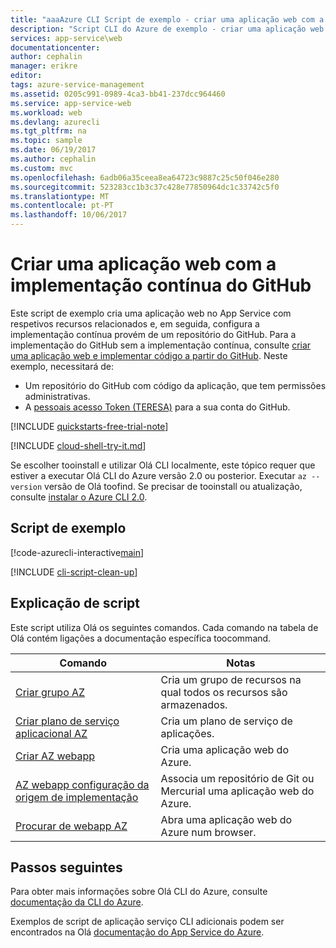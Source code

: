 ```yaml
---
title: "aaaAzure CLI Script de exemplo - criar uma aplicação web com a implementação contínua do GitHub | Microsoft Docs"
description: "Script CLI do Azure de exemplo - criar uma aplicação web com a implementação contínua do GitHub"
services: app-service\web
documentationcenter: 
author: cephalin
manager: erikre
editor: 
tags: azure-service-management
ms.assetid: 0205c991-0989-4ca3-bb41-237dcc964460
ms.service: app-service-web
ms.workload: web
ms.devlang: azurecli
ms.tgt_pltfrm: na
ms.topic: sample
ms.date: 06/19/2017
ms.author: cephalin
ms.custom: mvc
ms.openlocfilehash: 6adb06a35ceea8ea64723c9887c25c50f046e280
ms.sourcegitcommit: 523283cc1b3c37c428e77850964dc1c33742c5f0
ms.translationtype: MT
ms.contentlocale: pt-PT
ms.lasthandoff: 10/06/2017
---
```

# <a name="create-a-web-app-with-continuous-deployment-from-github"></a>Criar uma aplicação web com a implementação contínua do GitHub

Este script de exemplo cria uma aplicação web no App Service com respetivos recursos relacionados e, em seguida, configura a implementação contínua provém de um repositório do GitHub. Para a implementação do GitHub sem a implementação contínua, consulte [criar uma aplicação web e implementar código a partir do GitHub](app-service-cli-deploy-github.md). Neste exemplo, necessitará de:

* Um repositório do GitHub com código da aplicação, que tem permissões administrativas.
* A [pessoais acesso Token (TERESA)](https://help.github.com/articles/creating-an-access-token-for-command-line-use) para a sua conta do GitHub.

[!INCLUDE [quickstarts-free-trial-note](../../../includes/quickstarts-free-trial-note.md)]

[!INCLUDE [cloud-shell-try-it.md](../../../includes/cloud-shell-try-it.md)]

Se escolher tooinstall e utilizar Olá CLI localmente, este tópico requer que estiver a executar Olá CLI do Azure versão 2.0 ou posterior. Executar `az --version` versão de Olá toofind. Se precisar de tooinstall ou atualização, consulte [instalar o Azure CLI 2.0]( /cli/azure/install-azure-cli). 

## <a name="sample-script"></a>Script de exemplo

[!code-azurecli-interactive[main](../../../cli_scripts/app-service/deploy-github-continuous/deploy-github-continuous.sh?highlight=3-4 "Create a web app with continuous deployment from GitHub")]

[!INCLUDE [cli-script-clean-up](../../../includes/cli-script-clean-up.md)]

## <a name="script-explanation"></a>Explicação de script

Este script utiliza Olá os seguintes comandos. Cada comando na tabela de Olá contém ligações a documentação específica toocommand.

| Comando | Notas |
|---|---|
| [Criar grupo AZ](https://docs.microsoft.com/cli/azure/group#create) | Cria um grupo de recursos na qual todos os recursos são armazenados. |
| [Criar plano de serviço aplicacional AZ](https://docs.microsoft.com/cli/azure/appservice/plan#create) | Cria um plano de serviço de aplicações. |
| [Criar AZ webapp](https://docs.microsoft.com/cli/azure/webapp#create) | Cria uma aplicação web do Azure. |
| [AZ webapp configuração da origem de implementação](https://docs.microsoft.com/cli/azure/webapp/deployment/source#config) | Associa um repositório de Git ou Mercurial uma aplicação web do Azure. |
| [Procurar de webapp AZ](https://docs.microsoft.com/cli/azure/webapp#browse) | Abra uma aplicação web do Azure num browser. |

## <a name="next-steps"></a>Passos seguintes

Para obter mais informações sobre Olá CLI do Azure, consulte [documentação da CLI do Azure](https://docs.microsoft.com/cli/azure/overview).

Exemplos de script de aplicação serviço CLI adicionais podem ser encontrados na Olá [documentação do App Service do Azure](../app-service-cli-samples.md).
